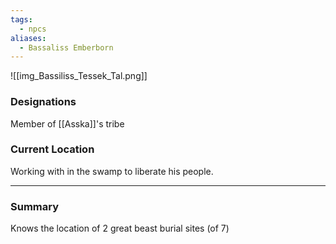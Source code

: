 ```yaml
---
tags:
  - npcs
aliases:
  - Bassaliss Emberborn
---
```

![[img_Bassiliss_Tessek_Tal.png]]
### Designations
Member of [[Asska]]'s tribe

### Current Location
Working with in the swamp to liberate his people.

___
### Summary
Knows the location of 2 great beast burial sites (of 7)